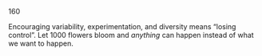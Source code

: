 160

Encouraging variability, experimentation, and diversity means “losing control”. Let 1000 flowers bloom and *anything* can happen instead of what we want to happen.